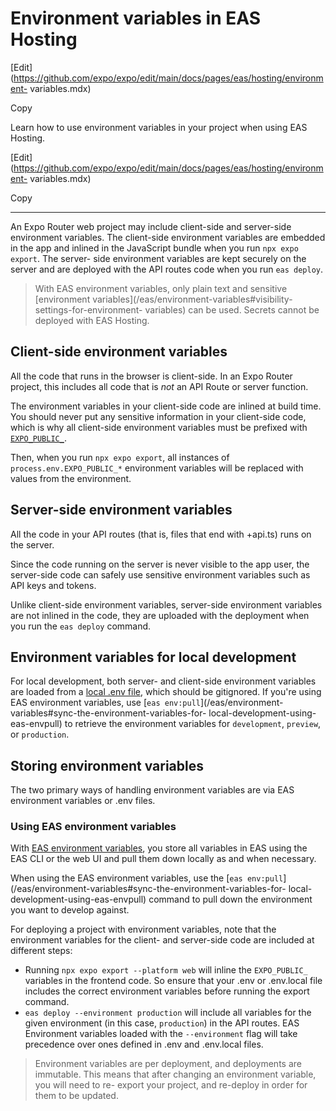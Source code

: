 # Environment variables in EAS Hosting

[Edit](https://github.com/expo/expo/edit/main/docs/pages/eas/hosting/environment-
variables.mdx)

Copy

Learn how to use environment variables in your project when using EAS Hosting.

[Edit](https://github.com/expo/expo/edit/main/docs/pages/eas/hosting/environment-
variables.mdx)

Copy

* * *

An Expo Router web project may include client-side and server-side environment
variables. The client-side environment variables are embedded in the app and
inlined in the JavaScript bundle when you run `npx expo export`. The server-
side environment variables are kept securely on the server and are deployed
with the API routes code when you run `eas deploy`.

> With EAS environment variables, only plain text and sensitive [environment
> variables](/eas/environment-variables#visibility-settings-for-environment-
> variables) can be used. Secrets cannot be deployed with EAS Hosting.

## Client-side environment variables

All the code that runs in the browser is client-side. In an Expo Router
project, this includes all code that is _not_ an API Route or server function.

The environment variables in your client-side code are inlined at build time.
You should never put any sensitive information in your client-side code, which
is why all client-side environment variables must be prefixed with
[`EXPO_PUBLIC_`](/guides/environment-variables).

Then, when you run `npx expo export`, all instances of
`process.env.EXPO_PUBLIC_*` environment variables will be replaced with values
from the environment.

## Server-side environment variables

All the code in your API routes (that is, files that end with +api.ts) runs on
the server.

Since the code running on the server is never visible to the app user, the
server-side code can safely use sensitive environment variables such as API
keys and tokens.

Unlike client-side environment variables, server-side environment variables
are not inlined in the code, they are uploaded with the deployment when you
run the `eas deploy` command.

## Environment variables for local development

For local development, both server- and client-side environment variables are
loaded from a [local .env file](/guides/environment-variables), which should
be gitignored. If you're using EAS environment variables, use [`eas
env:pull`](/eas/environment-variables#sync-the-environment-variables-for-
local-development-using-eas-envpull) to retrieve the environment variables for
`development`, `preview`, or `production`.

## Storing environment variables

The two primary ways of handling environment variables are via EAS environment
variables or .env files.

### Using EAS environment variables

With [EAS environment variables](/eas/environment-variables), you store all
variables in EAS using the EAS CLI or the web UI and pull them down locally as
and when necessary.

When using the EAS environment variables, use the [`eas
env:pull`](/eas/environment-variables#sync-the-environment-variables-for-
local-development-using-eas-envpull) command to pull down the environment you
want to develop against.

For deploying a project with environment variables, note that the environment
variables for the client- and server-side code are included at different
steps:

  * Running `npx expo export --platform web` will inline the `EXPO_PUBLIC_` variables in the frontend code. So ensure that your .env or .env.local file includes the correct environment variables before running the export command.
  * `eas deploy --environment production` will include all variables for the given environment (in this case, `production`) in the API routes. EAS Environment variables loaded with the `--environment` flag will take precedence over ones defined in .env and .env.local files.

> Environment variables are per deployment, and deployments are immutable.
> This means that after changing an environment variable, you will need to re-
> export your project, and re-deploy in order for them to be updated.

